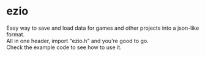 # ezio
Easy way to save and load data for games and other projects into a json-like format.<br>
All in one header, import "ezio.h" and you're good to go.<br>
Check the example code to see how to use it.
